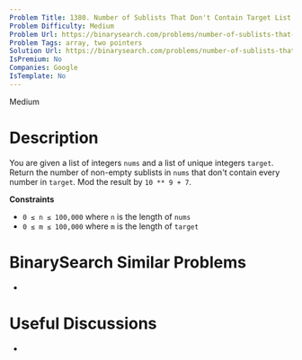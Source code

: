 ```yaml
---
Problem Title: 1380. Number of Sublists That Don't Contain Target List ❄️
Problem Difficulty: Medium
Problem Url: https://binarysearch.com/problems/number-of-sublists-that-don't-contain-target-list/
Problem Tags: array, two pointers
Solution Url: https://binarysearch.com/problems/number-of-sublists-that-don't-contain-target-list/solutions/
IsPremium: No
Companies: Google
IsTemplate: No
---
```


<span style="color: ;">Medium</span>

# Description

You are given a list of integers `nums` and a list of unique integers `target`. Return the number of non-empty sublists in `nums` that don't contain every number in `target`. Mod the result by `10 ** 9 + 7`.

**Constraints**
- `0 ≤ n ≤ 100,000` where `n` is the length of `nums`
- `0 ≤ m ≤ 100,000` where `m` is the length of `target`

# BinarySearch Similar Problems

- []()

# Useful Discussions

- []()
